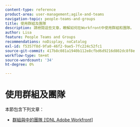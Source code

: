 ```yaml
---
content-type: reference
product-area: user-management;agile-and-teams
navigation-topic: people-teams-and-groups
title: 使用群組及團隊
description: 請檢閱這些文章，瞭解如何在Workfront中使用群組和團隊。
author: Lisa
feature: People Teams and Groups
recommendations: noDisplay, noCatalog
exl-id: f5357f8d-9fa0-46f2-9ae5-7fc224c52fc1
source-git-commit: 417b8c081a1940b112e8cfbd6d9216d802dc8f8e
workflow-type: tm+mt
source-wordcount: '34'
ht-degree: 0%

---
```


# 使用群組及團隊

本節包含下列文章：

* [群組與中的團隊 [!DNL Adobe Workfront]](../../people-teams-and-groups/work-with-groups-and-teams/understanding-differences-and-similarities-between-groups-and-teams.md)
